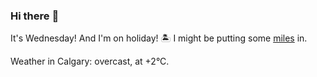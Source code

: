 ### Hi there :wave:

It's Wednesday! And I'm on holiday! :desert_island: I might be putting some [miles](https://www.strava.com/athletes/889963) in.

Weather in Calgary: overcast, at +2°C.
